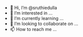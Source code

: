 - 👋 Hi, I’m @sruthiedulla
- 👀 I’m interested in ...
- 🌱 I’m currently learning ...
- 💞️ I’m looking to collaborate on ...
- 📫 How to reach me ...

<!---
sruthiedulla/sruthiedulla is a ✨ special ✨ repository because its `README.md` (this file) appears on your GitHub profile.
You can click the Preview link to take a look at your changes.
--->
